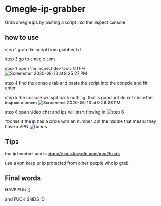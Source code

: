 # Omegle-ip-grabber
Grab omegle ips by pasting a script into the inspect console

## how to use 

step 1 
grab the script from grabber.txt

step 2 
go to omegle.com


step 3 
open the inspect dev tools CTR+I
![Screenshot 2020-08-13 at 9 25 27 PM](https://user-images.githubusercontent.com/67981768/90213785-89d7f880-ddab-11ea-9268-d39d48ffb706.png)


step 4
find the console tab and paste the script into the console and hit enter

step 5 
the console will spit back nothing.  that is good but do not close the inspect element 
![Screenshot 2020-08-13 at 9 26 26 PM](https://user-images.githubusercontent.com/67981768/90213836-a8d68a80-ddab-11ea-9647-42dd3789579b.png)


step 6 
open video chat and ips will start flowing in
![step 6 ](https://user-images.githubusercontent.com/67981768/90214415-3d8db800-ddad-11ea-8fc4-2ba7c9addf7b.png)


*bonus if the ip has a circle with an number 2 in the middle that means they have a VPN
![bonus](https://user-images.githubusercontent.com/67981768/90214366-1636eb00-ddad-11ea-8917-b9085a36128a.png)



## Tips
the ip locator i use is https://tools.keycdn.com/geo?host=

use a vpn keep ur ip protected from other people who ip grab.



## Final words

HAVE FUN ;)

and FUCK SKIDS :D





